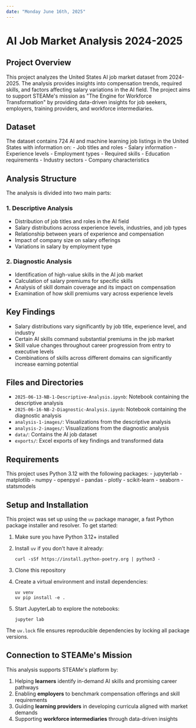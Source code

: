 ```yaml
---
date: "Monday June 16th, 2025"
---
```


# AI Job Market Analysis 2024-2025

## Project Overview

This project analyzes the United States AI job market dataset from 2024-2025. The analysis provides insights into compensation trends, required skills, and factors affecting salary variations in the AI field. The project aims to support STEAMe's mission as "The Engine for Workforce Transformation" by providing data-driven insights for job seekers, employers, training providers, and workforce intermediaries.

## Dataset

The dataset contains 724 AI and machine learning job listings in the United States with information on:
    - Job titles and roles
    - Salary information
    - Experience levels
    - Employment types
    - Required skills
    - Education requirements
    - Industry sectors
    - Company characteristics

## Analysis Structure

The analysis is divided into two main parts:

### 1. Descriptive Analysis

- Distribution of job titles and roles in the AI field
- Salary distributions across experience levels, industries, and job types
- Relationship between years of experience and compensation
- Impact of company size on salary offerings
- Variations in salary by employment type

### 2. Diagnostic Analysis

- Identification of high-value skills in the AI job market
- Calculation of salary premiums for specific skills
- Analysis of skill domain coverage and its impact on compensation
- Examination of how skill premiums vary across experience levels

## Key Findings

- Salary distributions vary significantly by job title, experience level, and industry
- Certain AI skills command substantial premiums in the job market
- Skill value changes throughout career progression from entry to executive levels
- Combinations of skills across different domains can significantly increase earning potential

## Files and Directories

- `2025-06-13-NB-1-Descriptive-Analysis.ipynb`: Notebook containing the descriptive analysis
- `2025-06-16-NB-2-Diagnostic-Analysis.ipynb`: Notebook containing the diagnostic analysis
- `analysis-1-images/`: Visualizations from the descriptive analysis
- `analysis-2-images/`: Visualizations from the diagnostic analysis
- `data/`: Contains the AI job dataset
- `exports/`: Excel exports of key findings and transformed data

## Requirements

This project uses Python 3.12 with the following packages:
    - jupyterlab
    - matplotlib
    - numpy
    - openpyxl
    - pandas
    - plotly
    - scikit-learn
    - seaborn
    - statsmodels

## Setup and Installation

This project was set up using the `uv` package manager, a fast Python package installer and resolver. To get started:

1. Make sure you have Python 3.12+ installed

2. Install `uv` if you don't have it already:

   ```shell
   curl -sSf https://install.python-poetry.org | python3 -
   ```

3. Clone this repository

4. Create a virtual environment and install dependencies:

   ```shell
   uv venv
   uv pip install -e .
   ```

5. Start JupyterLab to explore the notebooks:

   ```shell
   jupyter lab
   ```

The `uv.lock` file ensures reproducible dependencies by locking all package versions.

## Connection to STEAMe's Mission

This analysis supports STEAMe's platform by:

1. Helping **learners** identify in-demand AI skills and promising career pathways
2. Enabling **employers** to benchmark compensation offerings and skill requirements
3. Guiding **learning providers** in developing curricula aligned with market demands
4. Supporting **workforce intermediaries** through data-driven insights
